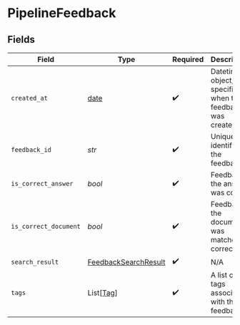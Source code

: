 # PipelineFeedback


## Fields

| Field                                                                | Type                                                                 | Required                                                             | Description                                                          |
| -------------------------------------------------------------------- | -------------------------------------------------------------------- | -------------------------------------------------------------------- | -------------------------------------------------------------------- |
| `created_at`                                                         | [date](https://docs.python.org/3/library/datetime.html#date-objects) | :heavy_check_mark:                                                   | Datetime object, specifies when the feedback was created             |
| `feedback_id`                                                        | *str*                                                                | :heavy_check_mark:                                                   | Unique identifier of the feedback                                    |
| `is_correct_answer`                                                  | *bool*                                                               | :heavy_check_mark:                                                   | Feedback if the answer was correct                                   |
| `is_correct_document`                                                | *bool*                                                               | :heavy_check_mark:                                                   | Feedback if the document was matched correctly                       |
| `search_result`                                                      | [FeedbackSearchResult](../../models/shared/feedbacksearchresult.md)  | :heavy_check_mark:                                                   | N/A                                                                  |
| `tags`                                                               | List[[Tag](../../models/shared/tag.md)]                              | :heavy_check_mark:                                                   | A list of tags associated with the feedback.                         |